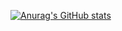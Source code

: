 
[![Anurag's GitHub stats](https://github-readme-stats.vercel.app/api?username=coldmans)](https://github.com/anuraghazra/github-readme-stats)
